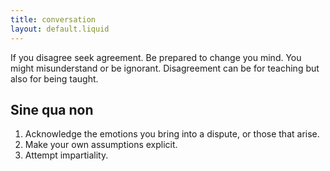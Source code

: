 ```yaml
---
title: conversation
layout: default.liquid
---
```


If you disagree seek agreement. Be prepared to change you mind.
You might misunderstand or be ignorant. Disagreement can be for teaching but also for being taught.

## Sine qua non

1. Acknowledge the emotions you bring into a dispute, or those that arise.
2. Make your own assumptions explicit.
3. Attempt impartiality.
